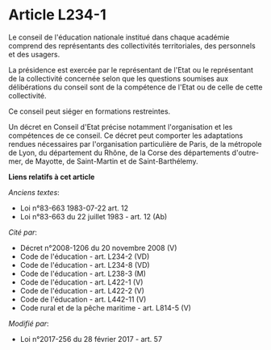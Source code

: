 # Article L234-1

Le conseil de l'éducation nationale institué dans chaque académie comprend des représentants des collectivités territoriales,
des personnels et des usagers. 

La présidence est exercée par le représentant de l'Etat ou le représentant de la collectivité concernée selon que les
questions soumises aux délibérations du conseil sont de la compétence de l'Etat ou de celle de cette collectivité. 

Ce conseil peut siéger en formations restreintes. 

Un décret en Conseil d'Etat précise notamment l'organisation et les compétences de ce conseil. Ce décret peut comporter les
adaptations rendues nécessaires par l'organisation particulière de Paris, de la métropole de Lyon, du département du Rhône,
de la Corse des départements d'outre-mer, de Mayotte, de Saint-Martin et de Saint-Barthélemy.

**Liens relatifs à cet article**

_Anciens textes_:

  - Loi n°83-663 1983-07-22 art. 12
  - Loi n°83-663 du 22 juillet 1983 - art. 12 (Ab)

_Cité par_:

  - Décret n°2008-1206 du 20 novembre 2008 (V)
  - Code de l'éducation - art. L234-2 (VD)
  - Code de l'éducation - art. L234-8 (VD)
  - Code de l'éducation - art. L238-3 (M)
  - Code de l'éducation - art. L422-1 (V)
  - Code de l'éducation - art. L422-2 (V)
  - Code de l'éducation - art. L442-11 (V)
  - Code rural et de la pêche maritime - art. L814-5 (V)

_Modifié par_:

  - Loi n°2017-256 du 28 février 2017 - art. 57
